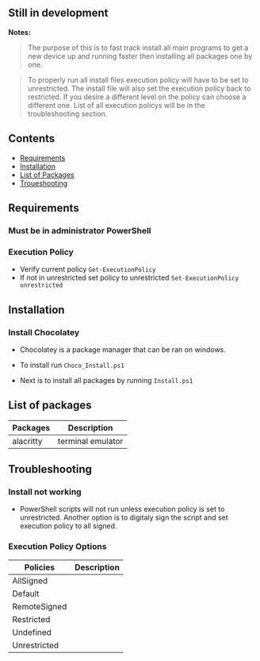 ## Still in development
 **Notes:**
> The purpose of this is to fast track install all main programs to get a new device up and running faster then installing all packages one by one. 

> To properly run all install files execution policy will have to be set to unrestricted. The install file will also set the execution policy back to restricted. If you desire a different level on the policy can choose a different one. List of all execution policys will be in the troubleshooting section.



## Contents
- [Requirements](#requirements)
- [Installation](#installation)
- [List of Packages](#list-of-packages)
- [Troueshooting](#troubleshooting)

## Requirements
### Must be in administrator PowerShell
### Execution Policy
- Verify current policy `Get-ExecutionPolicy`
- If not in unrestricted set policy to unrestricted `Set-ExecutionPolicy unrestricted`

## Installation
### Install Chocolatey
- Chocolatey is a package manager that can be ran on windows. 
- To install run `Choco_Install.ps1`

- Next is to install all packages by running `Install.ps1`

## List of packages
| Packages                                           | Description |
| ---------------------------------------------------|:-------------:|
| alacritty                                          | terminal emulator |


## Troubleshooting

### Install not working
- PowerShell scripts will not run unless execution policy is set to unrestricted. Another option is to digitaly sign the script and set execution policy to all signed. 

### Execution Policy Options
| Policies                                           | Description |
| ---------------------------------------------------|:-------------:|
| AllSigned                                          | 
| Default                                            |
| RemoteSigned                                       |
| Restricted                                         |
| Undefined                                          |                                     
| Unrestricted                                       |
